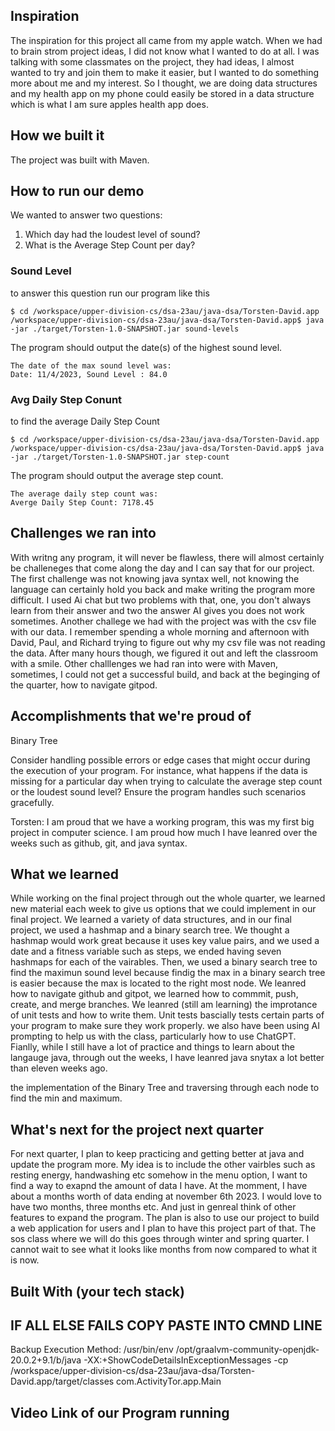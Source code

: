 ## Inspiration
The inspiration for this project all came from my apple watch. When we had to brain strom project ideas, I did not know what I wanted to do at all. I was talking with some classmates on the project, they had ideas, I almost wanted to try and join them to make it easier, but I wanted to do something more about me and my interest. So I thought, we are doing data structures and my health app on my phone could easily be stored in a data structure which is what I am sure apples health app does. 

## How we built it
The project was built with Maven.


## How to run our demo
We wanted to answer two questions:
1. Which day had the loudest level of sound?
2. What is the Average Step Count per day?

### Sound Level
to answer this question run our program like this 

```
$ cd /workspace/upper-division-cs/dsa-23au/java-dsa/Torsten-David.app
/workspace/upper-division-cs/dsa-23au/java-dsa/Torsten-David.app$ java -jar ./target/Torsten-1.0-SNAPSHOT.jar sound-levels
```
The program should output the date(s) of the highest sound level.
```
The date of the max sound level was:
Date: 11/4/2023, Sound Level : 84.0

```
### Avg Daily Step Conunt 
to find the average Daily Step Count 
```
$ cd /workspace/upper-division-cs/dsa-23au/java-dsa/Torsten-David.app
/workspace/upper-division-cs/dsa-23au/java-dsa/Torsten-David.app$ java -jar ./target/Torsten-1.0-SNAPSHOT.jar step-count
```
The program should output the average step count.
```
The average daily step count was:
Averge Daily Step Count: 7178.45
```


## Challenges we ran into
With writng any program, it will never be flawless, there will almost certainly be challeneges that come along the day and I can say that for our project. The first challenge was not knowing java syntax well, not knowing the language can certainly hold you back and make writing the program more difficult. I used Ai chat but two problems with that, one, you don't always learn from their answer and two the answer AI gives you does not work sometimes. Another challege we had with the project was with the csv file with our data. I remember spending a whole morning and afternoon with David, Paul, and Richard trying to figure out why my csv file was not reading the data. After many hours though, we figured it out and left the classroom with a smile. Other challlenges we had ran into were with Maven, sometimes, I could not get a successful build, and back at the beginging of the quarter, how to navigate gitpod. 

## Accomplishments that we're proud of
Binary Tree

Consider handling possible errors or edge cases that might occur during the execution of your program. For instance, what happens if the data is missing for a particular day when trying to calculate the average step count or the loudest sound level? Ensure the program handles such scenarios gracefully.

Torsten:
I am proud that we have a working program, this was my first big project in computer science. I am proud how much I have leanred over the weeks such as github, git, and java syntax. 

## What we learned
While working on the final project through out the whole quarter, we learned new material each week to give us options that we could implement in our final project. We learned a variety of data structures, and in our final project, we used a hashmap and a binary search tree. We thought a hashmap would work great because it uses key value pairs, and we used a date and a fitness variable such as steps, we ended having seven hashmaps for each of the vairables. Then, we used a binary search tree to find the maximun sound level because findig the max in a binary search tree is easier because the max is located to the right most node. We leanred how to navigate github and gitpot, we learned how to commmit, push, create, and merge branches. We leanred (still am learning) the improtance of unit tests and how to write them. Unit tests bascially tests certain parts of your program to make sure they work properly. we also have been using AI prompting to help us with the class, particularly how to use ChatGPT. Fianlly, while I still have a lot of practice and things to learn about the langauge java, through out the weeks, I have leanred java snytax a lot better than eleven weeks ago. 

the implementation of the Binary Tree and traversing through each node to find the min and maximum. 


## What's next for the project next quarter
For next quarter, I plan to keep practicing and getting better at java and update the program more. My idea is to include the other vairbles such as resting energy, handwashing etc somehow in the menu option, I want to find a way to exapnd the amount of data I have. At the momment, I have about a months worth of data ending at november 6th 2023. I would love to have two months, three months etc. And just in genreal think of other features to expand the program. The plan is also to use our project to build a web application for users and I plan to have this project part of that. The sos class where we will do this goes through winter and spring quarter. I cannot wait to see what it looks like months from now compared to what it is now.


## Built With (your tech stack)

## IF ALL ELSE FAILS COPY PASTE INTO CMND LINE
Backup Execution Method:
/usr/bin/env /opt/graalvm-community-openjdk-20.0.2+9.1/b/java -XX:+ShowCodeDetailsInExceptionMessages -cp /workspace/upper-division-cs/dsa-23au/java-dsa/Torsten-David.app/target/classes com.ActivityTor.app.Main

## Video Link of our Program running

```
```